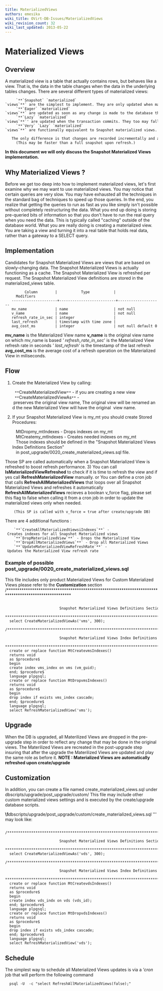```yaml
---
title: MaterializedViews
authors: emesika
wiki_title: OVirt-DB-Issues/MaterializedViews
wiki_revision_count: 32
wiki_last_updated: 2013-05-22
---
```


# Materialized Views

## Overview

A materialized view is a table that actually contains rows, but behaves like a view. That is, the data in the table changes when the data in the underlying tables changes. There are several different types of materialized views:

         `**`Snapshot` `materialized` `views`**` are the simplest to implement. They are only updated when manually refreshed.
         `**`Eager` `materialized` `views`**` are updated as soon as any change is made to the database that would affect it. Eagerly updated materialized views may have incorrect data if the view it is based on has dependencies on mutable functions like now().
         `**`Lazy` `materialized` `views`**`' are updated when the transaction commits. They too may fall out of sync with the base view if the view depends on mutable functions like now().
         `**`Very` `Lazy` `materialized` `views`**` are functionally equivalent to Snapshot materialized views. 
         The only difference is that changes are recorded incrementally and applied when the table is manually refreshed.
         (This may be faster than a full snapshot upon refresh.) 

**In this document we will only discuss the Snapshot Materialized Views implementation.**

## Why Materialized Views ?

Before we get too deep into how to implement materialized views, let's first examine why we may want to use materialized views. You may notice that certain queries are very slow. You may have exhausted all the techniques in the standard bag of techniques to speed up those queries. In the end, you realize that getting the queries to run as fast as you like simply isn't possible without completely restructuring the data. What you end up doing is storing pre-queried bits of information so that you don't have to run the real query when you need the data. This is typically called "caching" outside of the database world. What you are really doing is creating a materialized view. You are taking a view and turning it into a real table that holds real data, rather than a gateway to a SELECT query.

## Implementation

Candidates for Snapshot Materialized Views are views that are based on slowly-changing data. The Snapshot Materialized Views is actually functioning as a cache. The Snapshot Materialized View is refreshed per request. The Snapshot Materialized View definitions are stored in the materialized_views table.

             Column        |           Type           |     Modifiers      
       ---------------------+--------------------------+--------------------
       mv_name             | name                     | not null
       v_name              | name                     | not null
       refresh_rate_in_sec | integer                  | 
       last_refresh        | timestamp with time zone | 
       avg_cost_ms         | integer                  | not null default 0

**mv_name** is the Materialized View name
**v_name** is the original view name on which mv_name is based
*' refresh_rate_in_sec*' is the Materialized View refresh rate in seconds
*' last_refresh*' is the timestamp of the last refresh
**avg_cost_ms** is the average cost of a refresh operation on the Materialized View in miliseconds.

## Flow

1) Create the Materialized View by calling:

        `**`CreateMaterializedView`**` - if you are creating a new view
        `**`CreateMaterializedViewAs`**` - preserves the original view name, The original view will be renamed and the new Materialized View will have the original  view name.

2) If your Snapshot Materialized View is my_mt you should create Stored Procedures:

         MtDropmy_mtIndexes - Drops indexes on my_mt
         MtCreatemy_mtIndexes - Creates needed indexes on my_mt
         Those indexes should be defined in the "Snapshot Materialized Views Index Definitions Section"
         in post_upgrade/0020_create_materialized_views.sql file.

Those SP are called automatically when a Snapshot Materialized View is refreshed to boost refresh performance. 3) You can call **IsMaterializedViewRefreshed** to check if it is time to refresh the view and if yes call **RefreshMaterializedView** manually.
or
You can define a cron job that calls **RefreshAllMaterializedViews** that loops over all Snapshot Materialized Views and refreshes it automatically
 **RefreshAllMaterializedViews** recieves a boolean v_force flag, please set this flag to false when calling it from a cron job in order to update the materialized views only when needed.

        (This SP is called with v_force = true after create/upgrade DB)

There are 4 additional functions :

        `**`CreateAllMaterializedViewsiIndexes`**` - Creates indexes for all Snapshot Materialized views
        `**`DropMaterializedView`**` - Drops the Materialized View
        `**`DropAllMaterializedViews`**` - Drop all Materialized Views
        `**`UpdateMaterializedViewRefreshRate`**` - Updates the Materialized View refresh rate

### Example of possible post_upgrade/0020_create_materialized_views.sql

This file includes only product Materialized Views for Custom Materialized Views please refer to the **Customization** section
 /\*\*\*\*\*\*\*\*\*\*\*\*\*\*\*\*\*\*\*\*\*\*\*\*\*\*\*\*\*\*\*\*\*\*\*\*\*\*\*\*\*\*\*\*\*\*\*\*\*\*\*\*\*\*\*\*\*\*\*\*\*\*\*\*\*\*\*\*\*\*\*\*\*\*\*\*\*\*\*\*\*\*\*\*\*\*\*\*\*\*\*\*\*\*\*\*\*\*\*\*\*\*

                               Snapshot Materialized Views Definitions Section
      ******************************************************************************************************/
      select CreateMaterializedViewAs('vms', 300);
      /******************************************************************************************************
                               Snapshot Materialized Views Index Definitions Section
      ******************************************************************************************************/
      create or replace function MtCreatevmsIndexes()
      returns void
      as $procedure$
      begin
      create index vms_index on vms (vm_guid);
      end; $procedure$
      language plpgsql;
      create or replace function MtDropvmsIndexes()
      returns void
      as $procedure$
      begin
      drop index if exists vms_index cascade;
      end; $procedure$
      language plpgsql;
      select RefreshMaterializedView('vms');

## Upgrade

When the DB is upgraded, all Materilized Views are dropped in the pre-upgrade step in order to reflect any change that may be done in the original views. The Materilized Views are recreated in the post-upgrade step insuring that after the upgrade the Materilized Views are updated and play the same role as before it. **NOTE : Materialized Views are automatically refreshed upon create/upgrade**

## Customization

In addition, you can create a file named create_materialized_views.sql under dbscripts/upgrade/post_upgrade/custom/ This file may include other custom materialized views settings and is executed by the create/upgrade database scripts.

**\1**dbscripts/upgrade/post_upgrade/custom/create_materialized_views.sql ''' may look like:

      /******************************************************************************************************
                               Snapshot Materialized Views Definitions Section
      ******************************************************************************************************/
      select CreateMaterializedViewAs('vds', 300);
      /******************************************************************************************************
                               Snapshot Materialized Views Index Definitions Section
      ******************************************************************************************************/
      create or replace function MtCreatevdsIndexes()
      returns void
      as $procedure$
      begin
      create index vds_indx on vds (vds_id);
      end; $procedure$
      language plpgsql;
      create or replace function MtDropvdsIndexes()
      returns void
      as $procedure$
      begin
      drop index if exists vds_index cascade;
      end; $procedure$
      language plpgsql;
      select RefreshMaterializedView('vds');

## Schedule

The simplest way to schedule all Materialized Views updates is via a *'cron* job that will perform the following command

`  psql -U `<user>` -c "select RefreshAllMaterializedViews(false);" `<db>
